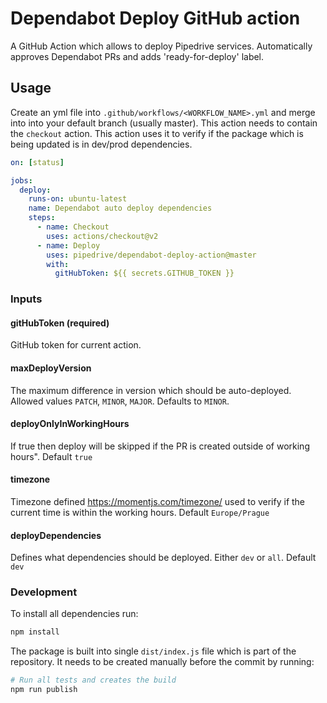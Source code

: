 # Dependabot Deploy GitHub action

A GitHub Action which allows to deploy Pipedrive services. Automatically approves Dependabot PRs and adds 'ready-for-deploy' label.

## Usage

Create an yml file into `.github/workflows/<WORKFLOW_NAME>.yml` and merge into into your default branch (usually master). This action needs to contain the `checkout` action. This action uses it to verify if the package which is being updated is in dev/prod dependencies.

```yml
on: [status]

jobs:
  deploy:
    runs-on: ubuntu-latest
    name: Dependabot auto deploy dependencies
    steps:
      - name: Checkout
        uses: actions/checkout@v2
      - name: Deploy
        uses: pipedrive/dependabot-deploy-action@master
        with:
          gitHubToken: ${{ secrets.GITHUB_TOKEN }}
```

### Inputs

#### gitHubToken (required)

GitHub token for current action.

#### maxDeployVersion

The maximum difference in version which should be auto-deployed. Allowed values `PATCH`, `MINOR`, `MAJOR`. Defaults to `MINOR`.

#### deployOnlyInWorkingHours

If true then deploy will be skipped if the PR is created outside of working hours". Default `true`

#### timezone

Timezone defined https://momentjs.com/timezone/ used to verify if the current time is within the working hours. Default `Europe/Prague`

#### deployDependencies

Defines what dependencies should be deployed. Either `dev` or `all`. Default `dev`

### Development

To install all dependencies run:

```sh
npm install
```

The package is built into single `dist/index.js` file which is part of the repository. It needs to be created manually before the commit by running:

```sh
# Run all tests and creates the build
npm run publish
```
